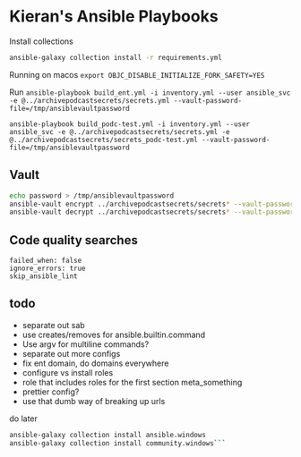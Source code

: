 # Kieran's Ansible Playbooks

Install collections

```bash
ansible-galaxy collection install -r requirements.yml
```

Running on macos
`export OBJC_DISABLE_INITIALIZE_FORK_SAFETY=YES`

Run
`ansible-playbook build_ent.yml -i inventory.yml --user ansible_svc -e @../archivepodcastsecrets/secrets.yml --vault-password-file=/tmp/ansiblevaultpassword`

`ansible-playbook build_podc-test.yml -i inventory.yml --user ansible_svc -e @../archivepodcastsecrets/secrets.yml -e @../archivepodcastsecrets/secrets_podc-test.yml --vault-password-file=/tmp/ansiblevaultpassword`

## Vault

```bash
echo password > /tmp/ansiblevaultpassword
ansible-vault encrypt ../archivepodcastsecrets/secrets* --vault-password-file=/tmp/ansiblevaultpassword
ansible-vault decrypt ../archivepodcastsecrets/secrets* --vault-password-file=/tmp/ansiblevaultpassword
```

## Code quality searches

```text
failed_when: false
ignore_errors: true
skip_ansible_lint
```

## todo

* separate out sab
* use creates/removes for ansible.builtin.command
* Use argv for multiline commands?
* separate out more configs
* fix ent domain, do domains everywhere
* configure vs install roles
* role that includes roles for the first section meta_something
* prettier config?
* use that dumb way of breaking up urls

do later

```bash
ansible-galaxy collection install ansible.windows
ansible-galaxy collection install community.windows```
